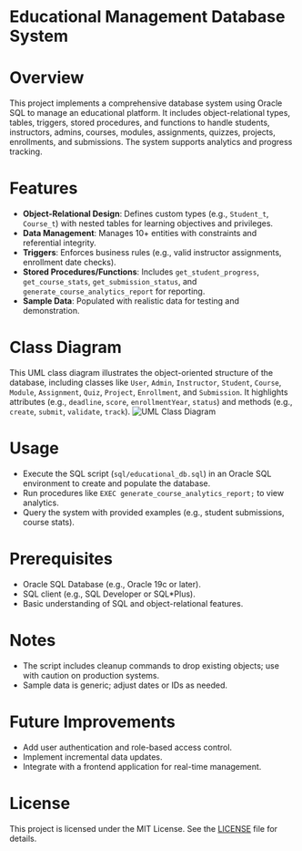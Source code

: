 # Educational Management Database System

# Overview
This project implements a comprehensive database system using Oracle SQL to manage an educational platform. It includes object-relational types, tables, triggers, stored procedures, and functions to handle students, instructors, admins, courses, modules, assignments, quizzes, projects, enrollments, and submissions. The system supports analytics and progress tracking.

# Features
- **Object-Relational Design**: Defines custom types (e.g., `Student_t`, `Course_t`) with nested tables for learning objectives and privileges.
- **Data Management**: Manages 10+ entities with constraints and referential integrity.
- **Triggers**: Enforces business rules (e.g., valid instructor assignments, enrollment date checks).
- **Stored Procedures/Functions**: Includes `get_student_progress`, `get_course_stats`, `get_submission_status`, and `generate_course_analytics_report` for reporting.
- **Sample Data**: Populated with realistic data for testing and demonstration.

# Class Diagram
This UML class diagram illustrates the object-oriented structure of the database, including classes like `User`, `Admin`, `Instructor`, `Student`, `Course`, `Module`, `Assignment`, `Quiz`, `Project`, `Enrollment`, and `Submission`. It highlights attributes (e.g., `deadline`, `score`, `enrollmentYear`, `status`) and methods (e.g., `create`, `submit`, `validate`, `track`).
![UML Class Diagram](images/UML_class_ADT.png)

# Usage
- Execute the SQL script (`sql/educational_db.sql`) in an Oracle SQL environment to create and populate the database.
- Run procedures like `EXEC generate_course_analytics_report;` to view analytics.
- Query the system with provided examples (e.g., student submissions, course stats).


# Prerequisites
- Oracle SQL Database (e.g., Oracle 19c or later).
- SQL client (e.g., SQL Developer or SQL*Plus).
- Basic understanding of SQL and object-relational features.

# Notes
- The script includes cleanup commands to drop existing objects; use with caution on production systems.
- Sample data is generic; adjust dates or IDs as needed.

# Future Improvements
- Add user authentication and role-based access control.
- Implement incremental data updates.
- Integrate with a frontend application for real-time management.

# License
This project is licensed under the MIT License. See the [LICENSE](LICENSE) file for details.
